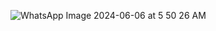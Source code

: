 ![WhatsApp Image 2024-06-06 at 5 50 26 AM](https://github.com/Dazdarevic/SwiftUI_Mobilna_aplikacija/assets/58906734/6b547834-85b5-4b24-bda5-61a8c15aa1a5)
